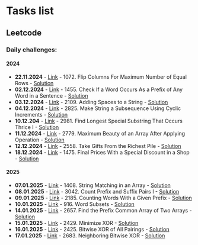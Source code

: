 # Tasks list
## Leetcode
### Daily challenges:
#### 2024
- **22.11.2024** - [Link](https://leetcode.com/problems/flip-columns-for-maximum-number-of-equal-rows/?envType=daily-question&envId=2024-11-22) - 1072. Flip Columns For Maximum Number of Equal Rows - [Solution](2024/nov-24/22-Nov-2024/solution.ts)
- **02.12.2024** - [Link](https://leetcode.com/problems/check-if-a-word-occurs-as-a-prefix-of-any-word-in-a-sentence/description/?envType=daily-question&envId=2024-12-02) - 1455. Check If a Word Occurs As a Prefix of Any Word in a Sentence - [Solution](2024/dec-24/02-Dec-2024/solution.ts)
- **03.12.2024** - [Link](https://leetcode.com/problems/adding-spaces-to-a-string/description/?envType=daily-question&envId=2024-12-03) - 2109. Adding Spaces to a String - [Solution](2024/dec-24/03-Dec-24/solution.ts)
- **04.12.2024** - [Link](https://leetcode.com/problems/make-string-a-subsequence-using-cyclic-increments/description/?envType=daily-question&envId=2024-12-04) - 2825. Make String a Subsequence Using Cyclic Increments - [Solution](2024/dec-24/04-Dec-24/solution.ts)
- **10.12.204** - [Link](https://leetcode.com/problems/find-longest-special-substring-that-occurs-thrice-i/?envType=daily-question&envId=2024-12-10) - 2981. Find Longest Special Substring That Occurs Thrice I - [Solution](2024/dec-24/10-Dec-24/solution.cpp)
- **11.12.2024** - [Link](https://leetcode.com/problems/maximum-beauty-of-an-array-after-applying-operation/description/?envType=daily-question&envId=2024-12-11) - 2779. Maximum Beauty of an Array After Applying Operation - [Solution](2024/dec-24/11-Dec-24/solution.cpp)
- **12.12.2024** - [Link](https://leetcode.com/problems/take-gifts-from-the-richest-pile/?envType=daily-question&envId=2024-12-12) - 2558. Take Gifts From the Richest Pile - [Solution](2024/dec-24/12-Dec-24/solution.cpp)
- **18.12.2024** - [Link](https://leetcode.com/problems/final-prices-with-a-special-discount-in-a-shop/description/?envType=daily-question&envId=2024-12-18) - 1475. Final Prices With a Special Discount in a Shop - [Solution](2024/dec-24/18-Dec-24/solution.cpp)
#### 2025
- **07.01.2025** - [Link](https://leetcode.com/problems/string-matching-in-an-array/?envType=daily-question&envId=2025-01-08) - 1408. String Matching in an Array - [Solution](2025\jan-2025\07-Jan-2025\solution.cpp)
- **08.01.2025** - [Link](https://leetcode.com/problems/count-prefix-and-suffix-pairs-i/description/?envType=daily-question&envId=2025-01-08) - 3042. Count Prefix and Suffix Pairs I - [Solution](2025\jan-2025\08-Jan-2025\solution.cpp)
- **09.01.2025** - [Link](https://leetcode.com/problems/counting-words-with-a-given-prefix/?envType=daily-question&envId=2025-01-09) - 2185. Counting Words With a Given Prefix - [Solution](2025\jan-2025\09-Jan-2025\solution.cpp)
- **10.01.2025** - [Link](https://leetcode.com/problems/word-subsets/description/?envType=daily-question&envId=2025-01-10) - 916. Word Subsets - [Solution](2025\jan-2025\10-Jan-2025\solution.cpp)
- **14.01.2025** - [Link](https://leetcode.com/problems/find-the-prefix-common-array-of-two-arrays/description/?envType=daily-question&envId=2025-01-14) - 2657. Find the Prefix Common Array of Two Arrays - [Solution](2025\jan-2025\14-Jan-2025\solution.cpp)
- **15.01.2025** - [Link](https://leetcode.com/problems/minimize-xor/description/?envType=daily-question&envId=2025-01-15) - 2429. Minimize XOR - [Solution](2025\jan-2025\15-Jan-2025\solution.cpp)
- **16.01.2025** - [Link](https://leetcode.com/problems/bitwise-xor-of-all-pairings/?envType=daily-question&envId=2025-01-16) - 2425. Bitwise XOR of All Pairings - [Solution](2025\jan-2025\16-Jan-2025\solution.cpp)
- **17.01.2025** - [Link](https://leetcode.com/problems/neighboring-bitwise-xor/?envType=daily-question&envId=2025-01-17) - 2683. Neighboring Bitwise XOR - [Solution](2025\jan-2025\17-Jan-2025\solution.cpp)

<!-- - **DATE** - [Link]() - TITLE - [Solution]() -->
